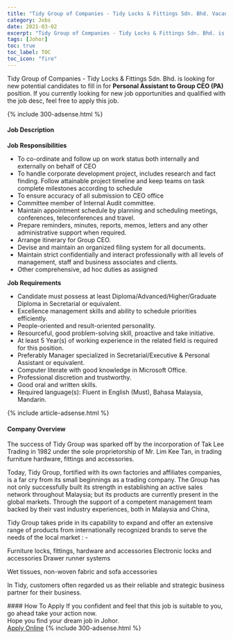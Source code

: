```yaml
---
title: "Tidy Group of Companies - Tidy Locks & Fittings Sdn. Bhd. Vacancies Personal Assistant to Group CEO (PA)" 
category: Jobs 
date: 2021-03-02 
excerpt: "Tidy Group of Companies - Tidy Locks & Fittings Sdn. Bhd. is currently looking for suitable person to fill in the Personal Assistant to Group CEO (PA) which based in Johor" 
tags: [Johor] 
toc: true 
toc_label: TOC 
toc_icon: "fire" 
--- 
```


<p>Tidy Group of Companies - Tidy Locks & Fittings Sdn. Bhd. is looking for new potential candidates to fill in for <b>Personal Assistant to Group CEO (PA)</b> position. If you currently looking for new job opportunities and qualified with the job desc, feel free to apply this job.
</p>{% include 300-adsense.html %} 
<div><div><h4>Job Description</h4></div><div><div><span><div><p><strong>Job Responsibilities</strong></p><ul><li>To co-ordinate and follow up on work status both internally and externally on behalf of CEO</li><li>To handle corporate development project, includes research and fact finding. Follow attainable project timeline and keep teams on task complete milestones according to schedule</li><li>To ensure accuracy of all submission to CEO office</li><li>Committee member of Internal Audit committee.</li><li>Maintain appointment schedule by planning and scheduling meetings, conferences, teleconferences and travel.</li><li>Prepare reminders, minutes, reports, memos, letters and any other administrative support when required.</li><li>Arrange itinerary for Group CEO.</li><li>Devise and maintain an organized filing system for all documents.</li><li>Maintain strict confidentially and interact professionally with all levels of management, staff and business associates and clients.</li><li>Other comprehensive, ad hoc duties as assigned</li></ul><p><strong>Job Requirements</strong></p><ul><li>Candidate must possess at least Diploma/Advanced/Higher/Graduate Diploma in Secretarial or equivalent.</li><li>Excellence management skills and ability to schedule priorities efficiently.</li><li>People-oriented and result-oriented personality.</li><li>Resourceful, good problem-solving skill, proactive and take initiative.</li><li>At least 5 Year(s) of working experience in the related field is required for this position.</li><li>Preferably Manager specialized in Secretarial/Executive &amp; Personal Assistant or equivalent.</li><li>Computer literate with good knowledge in Microsoft Office.</li><li>Professional discretion and trustworthy.</li><li>Good oral and written skills.</li><li>Required language(s): Fluent in English (Must), Bahasa Malaysia, Mandarin.</li></ul></div></span></div></div></div> 
{% include article-adsense.html %} 
<div><div><h4>Company Overview</h4></div><div><div><span><div><p>The success of Tidy Group was sparked off by the incorporation of Tak Lee Trading in 1982 under the sole proprietorship of Mr. Lim Kee Tan, in trading furniture hardware, fittings and accessories.</p><p>Today, Tidy Group, fortified with its own factories and affiliates companies, is a far cry from its small beginnings as a trading company. The Group has not only successfully built its strength in establishing an active sales network throughout Malaysia; but its products are currently present in the global markets. Through the support of a competent management team backed by their vast industry experiences, both in Malaysia and China,</p><p>Tidy Group takes pride in its capability to expand and offer an extensive range of products from internationally recognized brands to serve the needs of the local market : -</p><p>Furniture locks, fittings, hardware and accessories Electronic locks and accessories Drawer runner systems</p><p>Wet tissues, non-woven fabric and sofa accessories</p><p>In Tidy, customers often regarded us as their reliable and strategic business partner for their business.</p></div></span></div></div></div> 
#### How To Apply 
If you confident and feel that this job is suitable to you, go ahead take your action now. <br/> 
Hope you find your dream job in Johor. <br/> 
<a href="https://www.jobstreet.com.my/en/job/personal-assistant-to-group-ceo-pa-4494195?jobId=jobstreet-my-job-4494195&" class="btn btn--info" target="_blank" rel="nofollow noopenner">Apply Online</a> 
{% include 300-adsense.html %} 